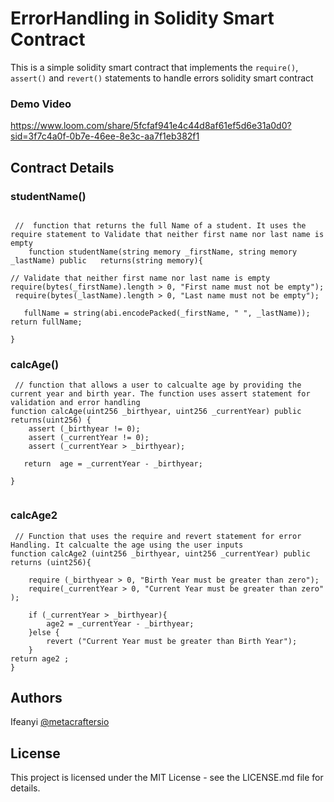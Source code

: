 # ErrorHandling in Solidity Smart Contract

This is a simple solidity smart contract that implements the `require()`, `assert()` and `revert()` statements to handle errors solidity smart contract

### Demo Video

https://www.loom.com/share/5fcfaf941e4c44d8af61ef5d6e31a0d0?sid=3f7c4a0f-0b7e-46ee-8e3c-aa7f1eb382f1

## Contract Details

### studentName()

```solidity

 //  function that returns the full Name of a student. It uses the require statement to Validate that neither first name nor last name is empty
    function studentName(string memory _firstName, string memory _lastName) public   returns(string memory){

// Validate that neither first name nor last name is empty
require(bytes(_firstName).length > 0, "First name must not be empty");
 require(bytes(_lastName).length > 0, "Last name must not be empty");

   fullName = string(abi.encodePacked(_firstName, " ", _lastName)); return fullName;

}
```

### calcAge()

```solidity
 // function that allows a user to calcualte age by providing the current year and birth year. The function uses assert statement for validation and error handling
function calcAge(uint256 _birthyear, uint256 _currentYear) public   returns(uint256) {
    assert (_birthyear != 0);
    assert (_currentYear != 0);
    assert (_currentYear > _birthyear);

   return  age = _currentYear - _birthyear;

}


```

### calcAge2

```solidity
 // Function that uses the require and revert statement for error Handling. It calcualte the age using the user inputs
function calcAge2 (uint256 _birthyear, uint256 _currentYear) public  returns (uint256){

    require (_birthyear > 0, "Birth Year must be greater than zero");
    require(_currentYear > 0, "Current Year must be greater than zero" );

    if (_currentYear > _birthyear){
        age2 = _currentYear - _birthyear;
    }else {
        revert ("Current Year must be greater than Birth Year");
    }
return age2 ;
}

```

## Authors

Ifeanyi
[@metacraftersio](https://github.com/ifeanyiugo)

## License

This project is licensed under the MIT License - see the LICENSE.md file for details.
